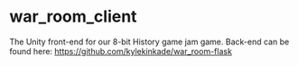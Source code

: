 # war_room_client
The Unity front-end for our 8-bit History game jam game. Back-end can be found here: https://github.com/kylekinkade/war_room-flask
